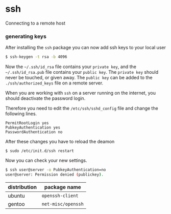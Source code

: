 # ssh

Connecting to a remote host

<!--host-->

<!--
/usr/bin /usr/bin/scp /usr/bin/sftp /usr/bin/ssh /usr/bin/ssh-add /usr/bin/ssh-agent /usr/bin/ssh-argv0 /usr/bin/ssh-copy-id /usr/bin/ssh-keygen /usr/bin/ssh-keyscan /usr/bin/slogin
-->

### generating keys

After installing the `ssh` package you can now add ssh keys to your local user

```bash
$ ssh-keygen -t rsa -b 4096
```

Now the `~/.ssh/id_rsa` file contains your `private key`, and the `~/.ssh/id_rsa.pub` file contains your `public key`.
The `private key` should never be touched, or given away. 
The `public key` can be added to the `./ssh/authorized_keys` file on a remote server.

When you are working with `ssh` on a server running on the internet, you should deactivate the password login.

Therefore you need to edit the `/etc/ssh/sshd_config` file and change the following lines.

```
PermitRootLogin yes
PubkeyAuthentication yes
PasswordAuthentication no
```

After these changes you have to reload the deamon

```
$ sudo /etc/init.d/ssh restart
```

Now you can check your new settings.

```bash
$ ssh user@server -o PubkeyAuthentication=no
user@server: Permission denied (publickey).
```

| distribution | package name       |
| ------------ | ------------------ |
| ubuntu       | `openssh-client`   |
| gentoo       | `net-misc/openssh` |


